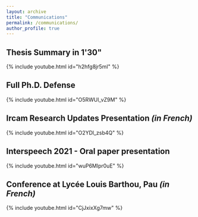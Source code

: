 ```yaml
---
layout: archive
title: "Communications"
permalink: /communications/
author_profile: true
---
```


## Thesis Summary in 1'30" 

{% include youtube.html id="h2hfg8jr5mI" %}


## Full Ph.D. Defense

{% include youtube.html id="O5RWUl_vZ9M" %}


## Ircam Research Updates Presentation _(in French)_

{% include youtube.html id="O2YDl_zsb4Q" %}


## Interspeech 2021 - Oral paper presentation

{% include youtube.html id="wuP6Mlpr0uE" %}


## Conference at Lycée Louis Barthou, Pau _(in French)_

{% include youtube.html id="CjJxixXg7mw" %}
